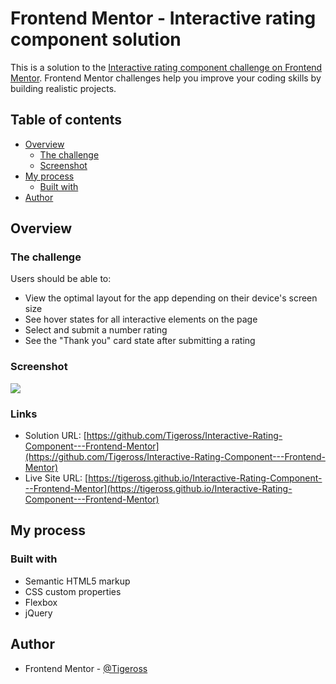 # Frontend Mentor - Interactive rating component solution

This is a solution to the [Interactive rating component challenge on Frontend Mentor](https://www.frontendmentor.io/challenges/interactive-rating-component-koxpeBUmI). Frontend Mentor challenges help you improve your coding skills by building realistic projects. 

## Table of contents

- [Overview](#overview)
  - [The challenge](#the-challenge)
  - [Screenshot](#screenshot)
- [My process](#my-process)
  - [Built with](#built-with)
- [Author](#author)

## Overview

### The challenge

Users should be able to:

- View the optimal layout for the app depending on their device's screen size
- See hover states for all interactive elements on the page
- Select and submit a number rating
- See the "Thank you" card state after submitting a rating

### Screenshot

![](./screenshot.jpg)


### Links

- Solution URL: [https://github.com/Tigeross/Interactive-Rating-Component---Frontend-Mentor](https://github.com/Tigeross/Interactive-Rating-Component---Frontend-Mentor)
- Live Site URL: [https://tigeross.github.io/Interactive-Rating-Component---Frontend-Mentor](https://tigeross.github.io/Interactive-Rating-Component---Frontend-Mentor)

## My process

### Built with

- Semantic HTML5 markup
- CSS custom properties
- Flexbox
- jQuery


## Author

- Frontend Mentor - [@Tigeross](https://www.frontendmentor.io/profile/Tigeross)
